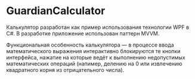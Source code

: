 # GuardianCalculator

Калькулятор разработан как пример использования технологии WPF в C#. В разработке приложение использован паттерн MVVM.

Функциональная особенность калькулятора —  в процессе ввода математического выражения интерактивно блокируются те кнопки интерфейса, нажатие на которые ведёт к выполнению недопустимых математических операций 
(напимер, делению на 0 или извлечению квадратного корня из отрицательного числа).
